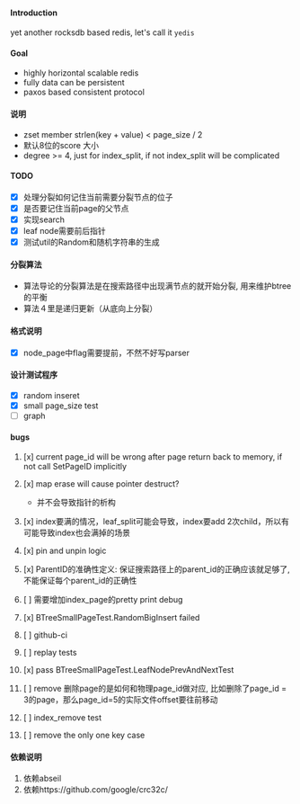 #### Introduction
yet another rocksdb based redis, let's call it `yedis`

#### Goal
- highly horizontal scalable redis
- fully data can be persistent
- paxos based consistent protocol


#### 说明
- zset member strlen(key + value) < page_size / 2
- 默认8位的score 大小
- degree >= 4, just for index_split, if not index_split will be complicated
#### TODO
- [x] 处理分裂如何记住当前需要分裂节点的位子
- [x] 是否要记住当前page的父节点
- [x] 实现search
- [x] leaf node需要前后指针
- [x] 测试util的Random和随机字符串的生成

#### 分裂算法
- 算法导论的分裂算法是在搜索路径中出现满节点的就开始分裂, 用来维护btree的平衡
- 算法４里是递归更新（从底向上分裂）

#### 格式说明
- [x] node_page中flag需要提前，不然不好写parser

#### 设计测试程序
- [x] random inseret
- [x] small page_size test
- [ ] graph

#### bugs
1. [x] current page_id will be wrong after page return back to memory, if not call SetPageID implicitly
2. [x] map erase will cause pointer destruct?
    - 并不会导致指针的析构 
3. [x] index要满的情况，leaf_split可能会导致，index要add 2次child，所以有可能导致index也会满掉的场景
4. [x] pin and unpin logic
5. [x] ParentID的准确性定义: 保证搜索路径上的parent_id的正确应该就足够了, 不能保证每个parent_id的正确性
6. [ ] 需要增加index_page的pretty print debug  
7. [x] BTreeSmallPageTest.RandomBigInsert failed
8. [ ] github-ci
9. [ ] replay tests
10. [x] pass BTreeSmallPageTest.LeafNodePrevAndNextTest

11. [ ] remove 删除page的是如何和物理page_id做对应, 比如删除了page_id = 3的page，那么page_id=5的实际文件offset要往前移动
12. [ ] index_remove test
13. [ ] remove the only one key case

#### 依赖说明
1. 依赖abseil
2. 依赖https://github.com/google/crc32c/

